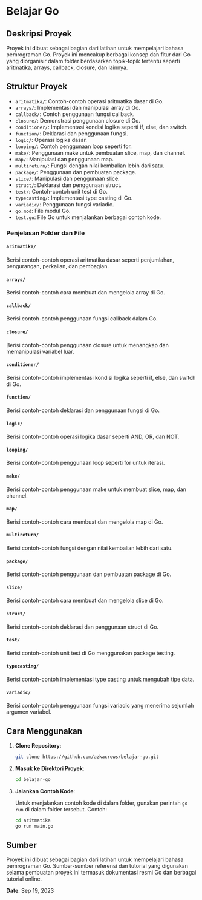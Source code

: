 # Belajar Go

## Deskripsi Proyek

Proyek ini dibuat sebagai bagian dari latihan untuk mempelajari bahasa pemrograman Go. Proyek ini mencakup berbagai konsep dan fitur dari Go yang diorganisir dalam folder berdasarkan topik-topik tertentu seperti aritmatika, arrays, callback, closure, dan lainnya.

## Struktur Proyek

- `aritmatika/`: Contoh-contoh operasi aritmatika dasar di Go.
- `arrays/`: Implementasi dan manipulasi array di Go.
- `callback/`: Contoh penggunaan fungsi callback.
- `closure/`: Demonstrasi penggunaan closure di Go.
- `conditioner/`: Implementasi kondisi logika seperti if, else, dan switch.
- `function/`: Deklarasi dan penggunaan fungsi.
- `logic/`: Operasi logika dasar.
- `looping/`: Contoh penggunaan loop seperti for.
- `make/`: Penggunaan make untuk pembuatan slice, map, dan channel.
- `map/`: Manipulasi dan penggunaan map.
- `multireturn/`: Fungsi dengan nilai kembalian lebih dari satu.
- `package/`: Penggunaan dan pembuatan package.
- `slice/`: Manipulasi dan penggunaan slice.
- `struct/`: Deklarasi dan penggunaan struct.
- `test/`: Contoh-contoh unit test di Go.
- `typecasting/`: Implementasi type casting di Go.
- `variadic/`: Penggunaan fungsi variadic.
- `go.mod`: File modul Go.
- `test.go`: File Go untuk menjalankan berbagai contoh kode.

### Penjelasan Folder dan File

#### `aritmatika/`
Berisi contoh-contoh operasi aritmatika dasar seperti penjumlahan, pengurangan, perkalian, dan pembagian.

#### `arrays/`
Berisi contoh-contoh cara membuat dan mengelola array di Go.

#### `callback/`
Berisi contoh-contoh penggunaan fungsi callback dalam Go.

#### `closure/`
Berisi contoh-contoh penggunaan closure untuk menangkap dan memanipulasi variabel luar.

#### `conditioner/`
Berisi contoh-contoh implementasi kondisi logika seperti if, else, dan switch di Go.

#### `function/`
Berisi contoh-contoh deklarasi dan penggunaan fungsi di Go.

#### `logic/`
Berisi contoh-contoh operasi logika dasar seperti AND, OR, dan NOT.

#### `looping/`
Berisi contoh-contoh penggunaan loop seperti for untuk iterasi.

#### `make/`
Berisi contoh-contoh penggunaan make untuk membuat slice, map, dan channel.

#### `map/`
Berisi contoh-contoh cara membuat dan mengelola map di Go.

#### `multireturn/`
Berisi contoh-contoh fungsi dengan nilai kembalian lebih dari satu.

#### `package/`
Berisi contoh-contoh penggunaan dan pembuatan package di Go.

#### `slice/`
Berisi contoh-contoh cara membuat dan mengelola slice di Go.

#### `struct/`
Berisi contoh-contoh deklarasi dan penggunaan struct di Go.

#### `test/`
Berisi contoh-contoh unit test di Go menggunakan package testing.

#### `typecasting/`
Berisi contoh-contoh implementasi type casting untuk mengubah tipe data.

#### `variadic/`
Berisi contoh-contoh penggunaan fungsi variadic yang menerima sejumlah argumen variabel.

## Cara Menggunakan

1. **Clone Repository**:

    ```sh
    git clone https://github.com/azkacrows/belajar-go.git
    ```

2. **Masuk ke Direktori Proyek**:

    ```sh
    cd belajar-go
    ```

3. **Jalankan Contoh Kode**:

    Untuk menjalankan contoh kode di dalam folder, gunakan perintah `go run` di dalam folder tersebut. Contoh:

    ```sh
    cd aritmatika
    go run main.go
    ```

## Sumber

Proyek ini dibuat sebagai bagian dari latihan untuk mempelajari bahasa pemrograman Go. Sumber-sumber referensi dan tutorial yang digunakan selama pembuatan proyek ini termasuk dokumentasi resmi Go dan berbagai tutorial online.

**Date**: Sep 19, 2023
